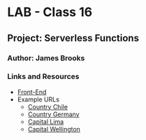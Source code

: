# LAB - Class 16

## Project: Serverless Functions

### Author: James Brooks

### Links and Resources

- [Front-End](https://capital-finder-james-brooks.vercel.app/)
- Example URLs
  - [Country Chile](https://capital-finder-james-brooks.vercel.app/api/capital-finder?country=Chile)
  - [Country Germany](https://capital-finder-james-brooks.vercel.app/api/capital-finder?country=Germany)
  - [Capital Lima](https://capital-finder-james-brooks.vercel.app/api/capital-finder?capital=Lima)
  - [Capital Wellington](https://capital-finder-james-brooks.vercel.app/api/capital-finder?capital=Wellington)

<!-- ### Setup

### .env requirements (where applicable)

- i.e.
  - PORT - Port Number
  - DATABASE_URL - URL to the running Postgres instance/db

### How to initialize/run your application (where applicable)

- e.g. python main.py

### How to use your library (where applicable)

### Tests

- How do you run tests?
- Any tests of note?
- Describe any tests that you did not complete, skipped, etc -->